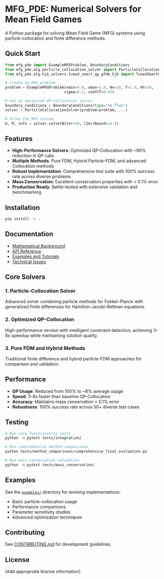 # MFG_PDE: Numerical Solvers for Mean Field Games

A Python package for solving Mean Field Game (MFG) systems using particle-collocation and finite difference methods.

## Quick Start

```python
from mfg_pde import ExampleMFGProblem, BoundaryConditions
from mfg_pde.alg.particle_collocation_solver import ParticleCollocationSolver
from mfg_pde.alg.hjb_solvers.tuned_smart_qp_gfdm_hjb import TunedSmartQPGFDMHJBSolver

# Create an MFG problem
problem = ExampleMFGProblem(xmin=0.0, xmax=1.0, Nx=20, T=1.0, Nt=30, 
                           sigma=0.1, coefCT=0.02)

# Set up optimized QP-Collocation solver
boundary_conditions = BoundaryConditions(type="no_flux")
solver = ParticleCollocationSolver(problem=problem, ...)

# Solve the MFG system
U, M, info = solver.solve(Niter=10, l2errBound=1e-3)
```

## Features

- **High-Performance Solvers**: Optimized QP-Collocation with ~90% reduction in QP calls
- **Multiple Methods**: Pure FDM, Hybrid Particle-FDM, and advanced Collocation methods
- **Robust Implementation**: Comprehensive test suite with 100% success rate across diverse problems
- **Mass Conservation**: Excellent conservation properties with < 0.1% error
- **Production Ready**: Battle-tested with extensive validation and benchmarking

## Installation

```bash
pip install -e .
```

## Documentation

- [Mathematical Background](docs/theory/mathematical_background.md)
- [API Reference](docs/api/)
- [Examples and Tutorials](docs/examples/)
- [Technical Issues](docs/issues/)

## Core Solvers

### 1. Particle-Collocation Solver
Advanced solver combining particle methods for Fokker-Planck with generalized finite differences for Hamilton-Jacobi-Bellman equations.

### 2. Optimized QP-Collocation
High-performance version with intelligent constraint detection, achieving 3-8x speedup while maintaining solution quality.

### 3. Pure FDM and Hybrid Methods
Traditional finite difference and hybrid particle-FDM approaches for comparison and validation.

## Performance

- **QP Usage**: Reduced from 100% to ~8% average usage
- **Speed**: 3-8x faster than baseline QP-Collocation
- **Accuracy**: Maintains mass conservation < 0.1% error
- **Robustness**: 100% success rate across 50+ diverse test cases

## Testing

```bash
# Run core functionality tests
python -m pytest tests/integration/

# Run comprehensive method comparisons
python tests/method_comparisons/comprehensive_final_evaluation.py

# Run mass conservation validation
python -m pytest tests/mass_conservation/
```

## Examples

See the [`examples/`](examples/) directory for working implementations:
- Basic particle-collocation usage
- Performance comparisons
- Parameter sensitivity studies
- Advanced optimization techniques

## Contributing

See [CONTRIBUTING.md](CONTRIBUTING.md) for development guidelines.

## License

[Add appropriate license information]